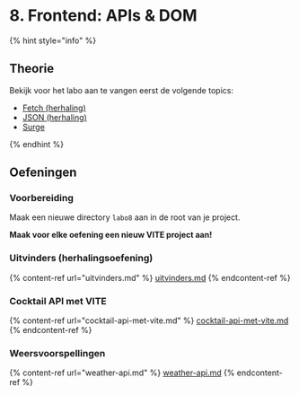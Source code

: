 # 8. Frontend: APIs & DOM

{% hint style="info" %}
## Theorie

Bekijk voor het labo aan te vangen eerst de volgende topics:

* [Fetch (herhaling)](../../cursus/wat-is-nodejs/asynchroon-programmeren/fetch.md)
* [JSON (herhaling)](../../cursus/wat-is-nodejs/asynchroon-programmeren/json.md)
* [Surge](../../cursus/frontend/deployment-met-surge.md)


{% endhint %}

## Oefeningen

### Voorbereiding

Maak een nieuwe directory `labo8` aan in de root van je project.

**Maak voor elke oefening een nieuw VITE project aan!**

### Uitvinders (herhalingsoefening)

{% content-ref url="uitvinders.md" %}
[uitvinders.md](uitvinders.md)
{% endcontent-ref %}

### Cocktail API met VITE

{% content-ref url="cocktail-api-met-vite.md" %}
[cocktail-api-met-vite.md](cocktail-api-met-vite.md)
{% endcontent-ref %}

### Weersvoorspellingen

{% content-ref url="weather-api.md" %}
[weather-api.md](weather-api.md)
{% endcontent-ref %}
